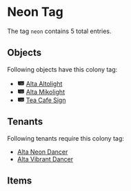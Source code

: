 # Neon Tag

The tag `neon` contains 5 total entries.

## Objects

Following objects have this colony tag:

- <img src="https://raw.githubusercontent.com/Ceterai/Enternia/main/objects/alta/eds/decorative/table/icon.png" alt="Alta Altolight icon" loading="lazy" height="16px" width="auto" /> [Alta Altolight](https://ceterai.github.io/MyEnternia/Wiki/AltaAltolight)
- <img src="https://raw.githubusercontent.com/Ceterai/Enternia/main/objects/alta/eds/decorative/table/icon.png" alt="Alta Mikolight icon" loading="lazy" height="16px" width="auto" /> [Alta Mikolight](https://ceterai.github.io/MyEnternia/Wiki/AltaMikolight)
- <img src="https://raw.githubusercontent.com/Ceterai/Enternia/main/objects/alta/eds/decorative/table/icon.png" alt="Tea Cafe Sign icon" loading="lazy" height="16px" width="auto" /> [Tea Cafe Sign](https://ceterai.github.io/MyEnternia/Wiki/TeaCafeSign)

## Tenants

Following tenants require this colony tag:

- [Alta Neon Dancer](https://ceterai.github.io/MyEnternia/Wiki/AltaNeonDancer)
- [Alta Vibrant Dancer](https://ceterai.github.io/MyEnternia/Wiki/AltaVibrantDancer)

## Items
